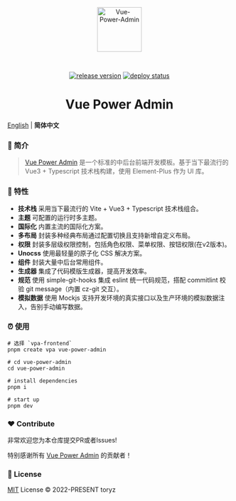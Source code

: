 <div align="center">
  <p align="center"><img alt="Vue-Power-Admin" align="center" src="./.github/logo.svg" width="100" /></p><br>
  <p align="center">
    <a href="https://github.com/zhou-tao/vue-power-admin/releases"><img src="https://img.shields.io/github/v/release/zhou-tao/vue-power-admin.svg" alt="release version"></a>
    <a href="https://app.netlify.com/sites/vue-power-admin/deploys"><img src="https://api.netlify.com/api/v1/badges/309500b2-63d7-4313-a4e0-24ac7eb5ccab/deploy-status" alt="deploy status"></a>
  </p>
  <h1>Vue Power Admin</h1>
</div>

[English](./README.md) | **简体中文**

### :loudspeaker: 简介

> [Vue Power Admin](https://vue-power-admin.netlify.app) 是一个标准的中后台前端开发模板。基于当下最流行的 Vue3 + Typescript 技术栈构建，使用 Element-Plus 作为 UI 库。

### :rocket: 特性

- **技术栈** 采用当下最流行的 Vite + Vue3 + Typescript 技术栈组合。
- **主题** 可配置的运行时多主题。
- **国际化** 内置主流的国际化方案。
- **多布局** 封装多种经典布局通过配置切换且支持新增自定义布局。
- **权限** 封装多层级权限控制，包括角色权限、菜单权限、按钮权限(在v2版本)。
- **Unocss** 使用最轻量的原子化 CSS 解决方案。
- **组件** 封装大量中后台常用组件。
- **生成器** 集成了代码模版生成器，提高开发效率。
- **规范** 使用 simple-git-hooks 集成 eslint 统一代码规范，搭配 commitlint 校验 git message（内置 cz-git 交互）。
- **模拟数据** 使用 Mockjs 支持开发环境的真实接口以及生产环境的模拟数据注入，告别手动编写数据。

### :alarm_clock: 使用

```shell
# 选择 `vpa-frontend`
pnpm create vpa vue-power-admin

# cd vue-power-admin
cd vue-power-admin

# install dependencies
pnpm i

# start up
pnpm dev

```

### :heart: Contribute

非常欢迎您为本仓库提交PR或者Issues! 

特别感谢所有 [Vue Power Admin](https://github.com/zhou-tao/vue-power-admin/graphs/contributors) 的贡献者！

### :bookmark_tabs: License

[MIT](./LICENSE) License &copy; 2022-PRESENT toryz

